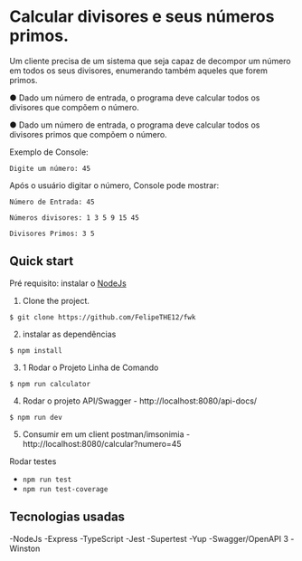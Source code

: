 
# Calcular divisores e seus números primos.


 Um cliente precisa de um sistema que seja capaz de decompor um número em todos os seus divisores, enumerando também aqueles que forem primos.


● Dado um número de entrada, o programa deve calcular todos os divisores que compõem o número.

● Dado um número de entrada, o programa deve calcular todos os divisores primos que compõem o número.

Exemplo de Console:

	Digite um número: 45

Após o usuário digitar o número, Console pode mostrar:

	Número de Entrada: 45

	Números divisores: 1 3 5 9 15 45

	Divisores Primos: 3 5
## Quick start

Pré requisito: instalar o   [NodeJs](https://nodejs.org/en/) 

1.  Clone the project.

```
$ git clone https://github.com/FelipeTHE12/fwk

```

2.  instalar as dependências 

```
$ npm install

```
3. 1 Rodar o Projeto Linha de Comando 
```
$ npm run calculator
```
4. Rodar o projeto API/Swagger - http://localhost:8080/api-docs/
 ```
$ npm run dev
```
5. Consumir em um client postman/imsonimia  - http://localhost:8080/calcular?numero=45

Rodar testes
 - `npm run test`
 - `npm run test-coverage`






## Tecnologias usadas

-NodeJs
-Express
-TypeScript
-Jest
-Supertest
-Yup
-Swagger/OpenAPI 3
-Winston
